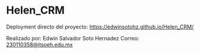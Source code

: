 # Helen_CRM
Deployment directo del proyecto: https://edwinsotohz.github.io/Helen_CRM/

Realizado por: Edwin Salvador Soto Hernadez
Correo: 230110358@itsoeh.edu.mx
